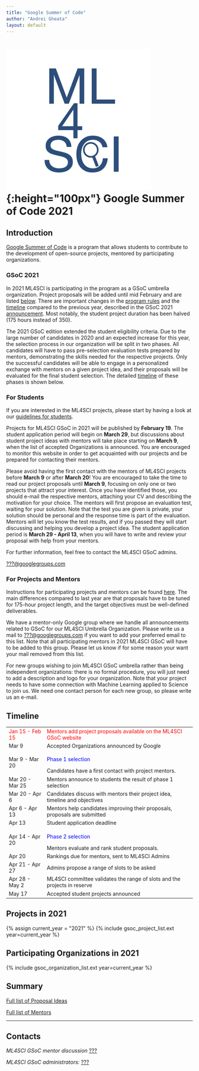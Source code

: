 ```yaml
---
title: "Google Summer of Code"
author: "Andrei Gheata"
layout: default
---
```


# ![ML4SCI](/images/CERN-HSF-GSoC-logo.png){:height="100px"} Google Summer of Code 2021

## Introduction

[Google Summer of Code](https://summerofcode.withgoogle.com) is a program that allows students to contribute to the development of open-source projects, mentored by participating organizations.


### GSoC 2021

In 2021 ML4SCI is participating in the program as a GSoC umbrella organization. Project proposals will be added until mid February and are listed [below](#projects-in-2021). There are important changes in the [program rules](https://summerofcode.withgoogle.com/rules/)  and the [timeline](https://summerofcode.withgoogle.com/how-it-works/) compared to the previous year, described in the GSoC 2021 [announcement](https://groups.google.com/g/google-summer-of-code-discuss/c/GgvbLrFBcUQ). Most notably, the student project duration has been halved (175 hours instead of 350).

The 2021 GSoC edition extended the student eligibility criteria. Due to the large number of candidates in 2020 and an expected increase for this year, the selection process in our organization will be split in two phases. All candidates will have to pass pre-selection evaluation tests prepared by mentors, demonstrating the skills needed for the respective projects. Only the successful candidates will be able to engage in a personalized exchange with mentors on a given project idea, and their proposals will be evaluated for the final student selection. The detailed [timeline](/activities/gsoc.html#timeline) of these phases is shown below.

### For Students

If you are interested in the ML4SCI projects, please start by having a look at our [guidelines for students](/gsoc/students-guideline.html).

Projects for ML4SCI GSoC in 2021 will be published by **February 19**. The student application period will begin on **March 29**, but discussions about student project ideas with mentors will take place starting on **March 9**, when the list of accepted Organizations is announced. You are encouraged to monitor this website in order to get acquainted with our projects and be prepared for contacting their mentors.

Please avoid having the first contact with the mentors of ML4SCI projects before **March 9** or after **March 20**! You are encouraged to take the time to read our project proposals until **March 9**, focusing on only one or two projects that attract your interest. Once you have identified those, you should e-mail the respective mentors, attaching your CV and describing the motivation for your choice. The mentors will first propose an evaluation test, waiting for your solution. Note that the test you are given is private, your solution should be personal and the response time is part of the evaluation. Mentors will let you know the test results, and if you passed they will start discussing and helping you develop a project idea. The student application period is **March 29 - April 13**, when you will have to write and review your proposal with help from your mentors.

For further information, feel free to contact the ML4SCI GSoC admins.

[???@googlegroups.com](mailto:???@googlegroups.com)

### For Projects and Mentors

Instructions for participating projects and mentors can be found [here](/gsoc/guideline.html). The main differences compared to last year are that proposals have to be tuned for 175-hour project length, and the target objectives must be well-defined deliverables.

We have a mentor-only Google group where we handle all announcements related to GSoC for our ML4SCI Umbrella Organization. Please write us a mail to [???@googlegroups.com](mailto:???@googlegroups.com) if you want to add your preferred email to this list. Note that all participating mentors in 2021 ML4SCI GSoC will have to be added to this group. Please let us know if for some reason your want your mail removed from this list.

For new groups wishing to join ML4SCI GSoC umbrella rather than being independent organizations: there is no formal procedure, you will just need to add a description and logo for your organization. Note that your project needs to have some connection with Machine Learning applied to Science to join us. We need one contact person for each new group, so please write us an e-mail.

## Timeline

<table class="table table-hover table-striped">

  <tr style="color: red;">
    <td> Jan 15 - Feb 15 </td>
    <td> Mentors add project proposals available on the ML4SCI GSoC website </td>
  </tr>
  <tr>
    <td> Mar 9 </td>
    <td> Accepted Organizations announced by Google </td>
  </tr>
  <tr>
    <td> Mar 9 - Mar 20 </td>
    <td><p><font color="blue"> Phase 1 selection </font></p> Candidates have a first contact with project mentors. </td>
  </tr>
  <tr>
    <td> Mar 20 - Mar 25 </td>
    <td> Mentors announce to students the result of phase 1 selection </td>
  </tr>
  <tr>
    <td> Mar 20 - Apr 6 </td>
    <td> Candidates discuss with mentors their project idea, timeline and objectives </td>
  </tr>
  <tr>
    <td> Apr 6 - Apr 13 </td>
    <td> Mentors help candidates improving their proposals, proposals are submitted </td>
  </tr>
  <tr>
    <td> Apr 13 </td>
    <td> Student application deadline </td>
  </tr>
  <tr>
    <td> Apr 14 - Apr 20 </td>
    <td><p><font color="blue"> Phase 2 selection </font></p> Mentors evaluate and rank student proposals. </td>
  </tr>
  <tr>
    <td> Apr 20 </td>
    <td> Rankings due for mentors, sent to ML4SCI Admins </td>
  </tr>
  <tr>
    <td> Apr 21 - Apr 27 </td>
    <td> Admins propose a range of slots to be asked</td>
  </tr>
  <tr>
    <td> Apr 28 - May 2 </td>
    <td> ML4SCI committee validates the range of slots and the projects in reserve </td>
  </tr>
<!--   <tr>
    <td> May 3 </td>
    <td> Student slot requests due for Admins </td>
  </tr>
  <tr>
    <td> May 13 </td>
    <td> Student Project selections due from Org Admins </td>
  </tr>
  <tr> -->
    <td> May 17 </td>
    <td> Accepted student projects announced  </td>
  </tr>
</table>

## Projects in 2021

{% assign current_year = "2021" %}
{% include gsoc_project_list.ext year=current_year %}

## Participating Organizations in 2021

{% include gsoc_organization_list.ext year=current_year %}

## Summary

[Full list of Proposal Ideas](/gsoc/2021/summary.html)

[Full list of Mentors](/gsoc/2021/mentors.html)

---

## Contacts

*ML4SCI GSoC mentor discussion* [???](mailto:???@googlegroups.com)

*ML4SCI GSoC administrators:* [???](mailto:???@googlegroups.com)


